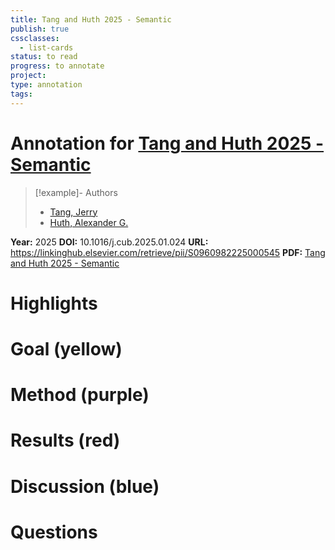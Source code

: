 ```yaml
---
title: Tang and Huth 2025 - Semantic
publish: true
cssclasses:
  - list-cards
status: to read
progress: to annotate
project:
type: annotation
tags:
---
```

# Annotation for [Tang and Huth 2025 - Semantic](Papers/References/Tang%20and%20Huth%202025%20-%20Semantic)

> [!example]- Authors
> - [Tang, Jerry](Tang%2C%20Jerry)
> - [Huth, Alexander G.](Huth%2C%20Alexander%20G.)

**Year:** 2025
**DOI:** 10.1016/j.cub.2025.01.024
**URL:** https://linkinghub.elsevier.com/retrieve/pii/S0960982225000545
**PDF:** [Tang and Huth 2025 - Semantic](Papers/PDFs/Tang%20and%20Huth%202025%20-%20Semantic%20language%20decoding%20across%20participants%20and%20stimulus%20modalities.pdf)

# Highlights


# Goal (yellow)


# Method (purple)


# Results (red)


# Discussion (blue)


# Questions

